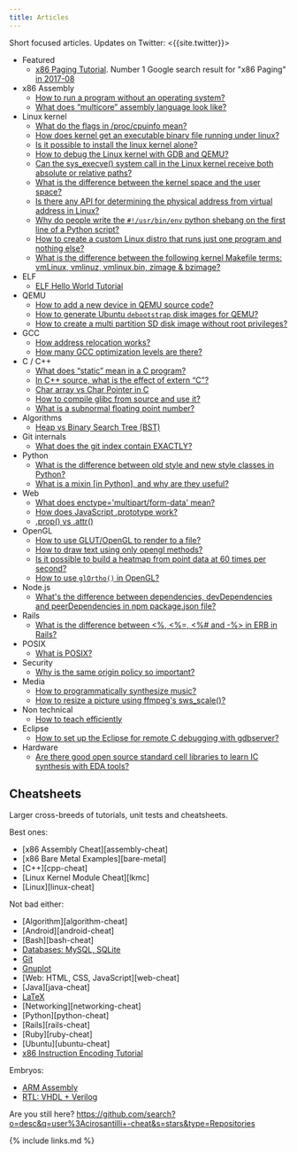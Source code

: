 ```yaml
---
title: Articles
---
```


Short focused articles. Updates on Twitter: <{{site.twitter}}>

-   Featured
    -   [x86 Paging Tutorial](/x86-paging). Number 1 Google search result for "x86 Paging" [in 2017-08](http://archive.is/VUSNt)
-   x86 Assembly
    -   [How to run a program without an operating system?](http://stackoverflow.com/a/32483545/895245)
    -   [What does “multicore” assembly language look like?](http://stackoverflow.com/questions/980999/what-does-multicore-assembly-language-look-like/33651438#33651438)
-   Linux kernel
    -   [What do the flags in /proc/cpuinfo mean?](http://unix.stackexchange.com/a/219674/32558)
    -   [How does kernel get an executable binary file running under linux?](http://stackoverflow.com/a/31394861/895245)
    -   [Is it possible to install the linux kernel alone?](http://unix.stackexchange.com/questions/17122/is-it-possible-to-install-the-linux-kernel-alone/200572#200572)
    -   [How to debug the Linux kernel with GDB and QEMU?](http://stackoverflow.com/questions/11408041/how-to-debug-the-linux-kernel-with-gdb-and-qemu/33203642#33203642)
    -   [Can the sys_execve() system call in the Linux kernel receive both absolute or relative paths?](http://stackoverflow.com/questions/33852690/can-the-sys-execve-system-call-in-the-linux-kernel-receive-both-absolute-or-re/42290593#42290593)
    -   [What is the difference between the kernel space and the user space?](https://stackoverflow.com/questions/5957570/what-is-the-difference-between-the-kernel-space-and-the-user-space/44285809#44285809)
    -   [Is there any API for determining the physical address from virtual address in Linux?](https://stackoverflow.com/questions/5748492/is-there-any-api-for-determining-the-physical-address-from-virtual-address-in-li/45128487#45128487)
    -   [Why do people write the `#!/usr/bin/env` python shebang on the first line of a Python script?](https://stackoverflow.com/questions/2429511/why-do-people-write-the-usr-bin-env-python-shebang-on-the-first-line-of-a-pyt/40938801#40938801)
    -   [How to create a custom Linux distro that runs just one program and nothing else?](https://unix.stackexchange.com/questions/122717/how-to-create-a-custom-linux-distro-that-runs-just-one-program-and-nothing-else/238579#238579)
    -   [What is the difference between the following kernel Makefile terms: vmLinux, vmlinuz, vmlinux.bin, zimage & bzimage?](https://unix.stackexchange.com/questions/5518/what-is-the-difference-between-the-following-kernel-makefile-terms-vmlinux-vml/482978#482978)
-   ELF
    -   [ELF Hello World Tutorial](/elf-hello-world)
-   QEMU
    -   [How to add a new device in QEMU source code?](https://stackoverflow.com/questions/28315265/how-to-add-a-new-device-in-qemu-source-code/44612957#44612957)
    -   [How to generate Ubuntu `debootstrap` disk images for QEMU?](https://askubuntu.com/questions/281763/is-there-any-prebuilt-qemu-ubuntu-image32bit-online/1081171#1081171)
    -   [How to create a multi partition SD disk image without root privileges?](https://stackoverflow.com/questions/10949169/how-to-create-a-multi-partition-sd-image-without-root-privileges/52850819#52850819)
-   GCC
    -   [How address relocation works?](http://stackoverflow.com/a/30507725/895245)
    -   [How many GCC optimization levels are there?](http://stackoverflow.com/a/30308151/895245)
-   C / C++
    -   [What does “static” mean in a C program?](http://stackoverflow.com/questions/572547/what-does-static-mean-in-a-c-program/14339047#14339047)
    -   [In C++ source, what is the effect of extern “C”?](http://stackoverflow.com/questions/1041866/in-c-source-what-is-the-effect-of-extern-c/30526795#30526795)
    -   [Char array vs Char Pointer in C](http://stackoverflow.com/questions/10186765/char-array-vs-char-pointer-in-c/30661089#30661089)
    -   [How to compile glibc from source and use it?](https://stackoverflow.com/questions/847179/multiple-glibc-libraries-on-a-single-host/52454603#52454603)
    -   [What is a subnormal floating point number?](https://stackoverflow.com/questions/8341395/what-is-a-subnormal-floating-point-number/53203428#53203428)
-   Algorithms
    -   [Heap vs Binary Search Tree (BST)](http://stackoverflow.com/a/29548834/895245)
-   Git internals
    -   [What does the git index contain EXACTLY?](http://stackoverflow.com/a/25806452/895245)
-   Python
    -   [What is the difference between old style and new style classes in Python?](http://stackoverflow.com/a/19950198/895245)
    -   [What is a mixin [in Python], and why are they useful?](http://stackoverflow.com/a/20022860/895245)
-   Web
    -   [What does enctype='multipart/form-data' mean?](http://stackoverflow.com/a/28380690/895245)
    -   [How does JavaScript .prototype work?](http://stackoverflow.com/a/23877420/895245)
    -   [.prop() vs .attr()](http://stackoverflow.com/a/24595458/895245)
-   OpenGL
    -   [How to use GLUT/OpenGL to render to a file?](https://stackoverflow.com/questions/3191978/how-to-use-glut-opengl-to-render-to-a-file/14324292#14324292)
    -   [How to draw text using only opengl methods?](http://stackoverflow.com/questions/8847899/opengl-how-to-draw-text-using-only-opengl-methods/36065835#36065835)
    -   [Is it possible to build a heatmap from point data at 60 times per second?](http://stackoverflow.com/questions/30864752/is-it-possible-to-build-a-heatmap-from-point-data-at-60-times-per-second/39839788#39839788)
    -   [How to use `glOrtho()` in OpenGL?](https://stackoverflow.com/questions/2571402/how-to-use-glortho-in-opengl/36046924#36046924)
-   Node.js
    -   [What's the difference between dependencies, devDependencies and peerDependencies in npm package.json file?](http://stackoverflow.com/a/22004559/895245)
-   Rails
    -   [What is the difference between <%, <%=, <%# and -%> in ERB in Rails?](http://stackoverflow.com/a/25626629/895245)
-   POSIX
    -   [What is POSIX?](http://stackoverflow.com/a/31865755/895245)
-   Security
    -   [Why is the same origin policy so important?](http://security.stackexchange.com/a/72569/53321)
-   Media
    -   [How to programmatically synthesize music?](ttps://stackoverflow.com/questions/2205070/programmatically-synthesizing-programming-music/52126471#52126471)
    -   [How to resize a picture using ffmpeg's sws_scale()?](https://stackoverflow.com/questions/12831761/how-to-resize-a-picture-using-ffmpegs-sws-scale/36487785#36487785)
-   Non technical
    -   [How to teach efficiently](https://github.com/cirosantilli/how-to-teach-efficiently)
-   Eclipse
    -   [How to set up the Eclipse for remote C debugging with gdbserver?](https://stackoverflow.com/questions/4038760/how-to-set-up-the-eclipse-for-remote-c-debugging-with-gdbserver/45608937#45608937)
-   Hardware
    -   [Are there good open source standard cell libraries to learn IC synthesis with EDA tools?](https://www.quora.com/Are-there-good-open-source-standard-cell-libraries-to-learn-IC-synthesis-with-EDA-tools/answer/Ciro-Santilli)

## Cheatsheets

Larger cross-breeds of tutorials, unit tests and cheatsheets.

Best ones:

-   [x86 Assembly Cheat][assembly-cheat]
-   [x86 Bare Metal Examples][bare-metal]
-   [C++][cpp-cheat]
-   [Linux Kernel Module Cheat][lkmc]
-   [Linux][linux-cheat]

Not bad either:

-   [Algorithm][algorithm-cheat]
-   [Android][android-cheat]
-   [Bash][bash-cheat]
-   [Databases: MySQL, SQLite](/db)
-   [Git](/git-tutorial)
-   [Gnuplot](https://github.com/cirosantilli/gnuplot-cheat)
-   [Web: HTML, CSS, JavaScript][web-cheat]
-   [Java][java-cheat]
-   [LaTeX](https://github.com/cirosantilli/latex-cheat)
-   [Networking][networking-cheat]
-   [Python][python-cheat]
-   [Rails][rails-cheat]
-   [Ruby][ruby-cheat]
-   [Ubuntu][ubuntu-cheat]
-   [x86 Instruction Encoding Tutorial](https://github.com/cirosantilli/x86-instruction-encoding-tutorial)

Embryos:

-   [ARM Assembly](https://github.com/cirosantilli/arm-assembly-cheat)
-   [RTL: VHDL + Verilog](https://github.com/cirosantilli/rtl-cheat)

Are you still here? <https://github.com/search?o=desc&q=user%3Acirosantilli+-cheat&s=stars&type=Repositories>

{% include links.md %}
